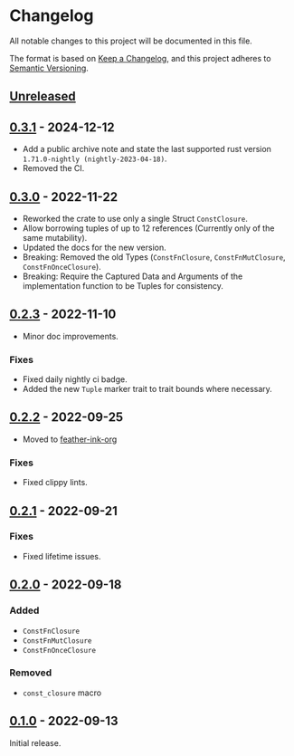 # Changelog
All notable changes to this project will be documented in this file.

The format is based on [Keep a Changelog](https://keepachangelog.com/en/1.0.0/),
and this project adheres to [Semantic Versioning](https://semver.org/spec/v2.0.0.html).

## [Unreleased]

## [0.3.1] - 2024-12-12
- Add a public archive note and state the last supported rust version `1.71.0-nightly (nightly-2023-04-18)`.
- Removed the CI.

## [0.3.0] - 2022-11-22
- Reworked the crate to use only a single Struct `ConstClosure`.
- Allow borrowing tuples of up to 12 references (Currently only of the same mutability).
- Updated the docs for the new version.
- Breaking: Removed the old Types (`ConstFnClosure`, `ConstFnMutClosure`, `ConstFnOnceClosure`).
- Breaking: Require the Captured Data and Arguments of the implementation function to be Tuples for consistency.

## [0.2.3] - 2022-11-10

- Minor doc improvements.

### Fixes
- Fixed daily nightly ci badge.
- Added the new `Tuple` marker trait to trait bounds where necessary.

## [0.2.2] - 2022-09-25

- Moved to [feather-ink-org](https://github.com/ink-feather-org/const-closure-rs)

### Fixes
- Fixed clippy lints.

## [0.2.1] - 2022-09-21

### Fixes
- Fixed lifetime issues.

## [0.2.0] - 2022-09-18

### Added
- `ConstFnClosure`
- `ConstFnMutClosure`
- `ConstFnOnceClosure`

### Removed
- `const_closure` macro

## [0.1.0] - 2022-09-13

Initial release.

[Unreleased]: https://github.com/ink-feather-org/const-closure-rs/compare/v0.3.1...HEAD
[0.3.1]: https://github.com/ink-feather-org/const-closure-rs/compare/v0.3.0...v0.3.1
[0.3.0]: https://github.com/ink-feather-org/const-closure-rs/compare/v0.2.3...v0.3.0
[0.2.3]: https://github.com/ink-feather-org/const-closure-rs/compare/v0.2.2...v0.2.3
[0.2.2]: https://github.com/ink-feather-org/const-closure-rs/compare/v0.2.1...v0.2.2
[0.2.1]: https://github.com/ink-feather-org/const-closure-rs/compare/v0.2.0...v0.2.1
[0.2.0]: https://github.com/ink-feather-org/const-closure-rs/compare/v0.1.0...v0.2.0
[0.1.0]: https://github.com/ink-feather-org/const-closure-rs/releases/tag/v0.1.0
